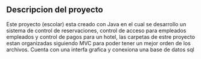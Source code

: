 ## Descripcion del proyecto
Este proyecto (escolar) esta creado con Java en el cual se desarrollo un sistema 
de control de reservaciones, control de acceso para empleados empleados y control de pagos para 
un hotel, las carpetas de estre proyecto estan organizadas siguiendo MVC para poder tener un mejor orden de los archivos. Cuenta con una interfa grafica y conexiona una base de datos sql